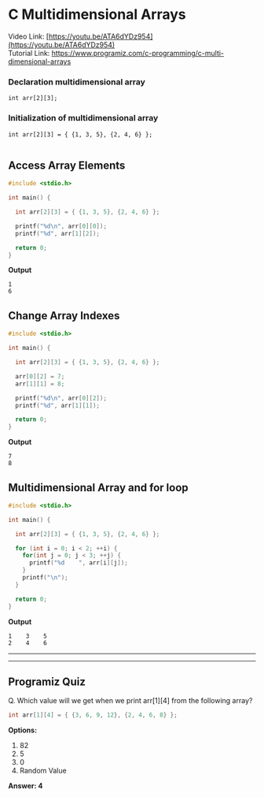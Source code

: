 # C Multidimensional Arrays
Video Link: [https://youtu.be/ATA6dYDz954](https://youtu.be/ATA6dYDz954)  
Tutorial Link: [https://www.programiz.com/c-programming/c-multi-dimensional-arrays
](https://www.programiz.com/c-programming/c-multi-dimensional-arrays
)
 
### Declaration multidimensional array

```
int arr[2][3];

```
### Initialization of multidimensional array
```
int arr[2][3] = { {1, 3, 5}, {2, 4, 6} };


```

## Access Array Elements

```c
#include <stdio.h>

int main() {

  int arr[2][3] = { {1, 3, 5}, {2, 4, 6} };

  printf("%d\n", arr[0][0]);
  printf("%d", arr[1][2]);

  return 0;
}

```
**Output**
```
1
6
```

## Change Array Indexes
```c
#include <stdio.h>

int main() {

  int arr[2][3] = { {1, 3, 5}, {2, 4, 6} };

  arr[0][2] = 7;
  arr[1][1] = 8;

  printf("%d\n", arr[0][2]);
  printf("%d", arr[1][1]);

  return 0;
}

```
**Output**
```
7
8 
```

## Multidimensional Array and for loop

```c
#include <stdio.h>

int main() {

  int arr[2][3] = { {1, 3, 5}, {2, 4, 6} };

  for (int i = 0; i < 2; ++i) {
    for(int j = 0; j < 3; ++j) {
      printf("%d    ", arr[i][j]);
    }
    printf("\n");
  }

  return 0;
}


```
**Output**
```
1    3    5    
2    4    6
```
---

---
 
## Programiz Quiz
 
Q. Which value will we get when we print arr[1][4] from the following array?
```c
int arr[1][4] = { {3, 6, 9, 12}, {2, 4, 6, 8} };
```

**Options:**
1. 82 
1. 5  
1. 0  
1. Random Value


**Answer: 4**


